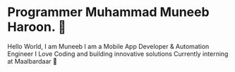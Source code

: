 # Programmer Muhammad Muneeb Haroon. 📱

Hello World, I am Muneeb
I am a Mobile App Developer & Automation Engineer
I Love Coding and building innovative solutions
Currently interning at Maalbardaar 🚀
